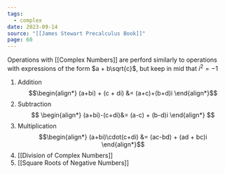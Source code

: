 ```yaml
---
tags:
  - complex
date: 2023-09-14
source: "[[James Stewart Precalculus Book]]"
page: 60
---
```

Operations with [[Complex Numbers]] are perford similarly to operations with expressions of the form $a + b\sqrt{c}$, but keep in mid that $i^{2} = -1$

1. Addition
$$\begin{align*}
(a+bi) + (c + di) &= (a+c)+(b+d)i
\end{align*}$$
2. Subtraction
$$
\begin{align*}
(a+bi)-(c+di)&= (a-c) + (b-d)i
\end{align*}
$$
3. Multiplication
$$\begin{align*}
(a+bi)\cdot(c+di) &= (ac-bd) + (ad + bc)i
\end{align*}$$
4. [[Division of Complex Numbers]]
5. [[Square Roots of Negative Numbers]]



